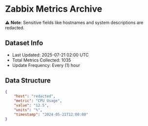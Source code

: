 # Zabbix Metrics Archive

⚠️ **Note**: Sensitive fields like hostnames and system descriptions are redacted.

## Dataset Info
- Last Updated: 2025-07-21 02:00 UTC
- Total Metrics Collected: 1035
- Update Frequency: Every (1) hour

## Data Structure
```json
{
    "host": "redacted",
    "metric": "CPU Usage",
    "value": "12.5",
    "units": "%",
    "timestamp": "2024-05-21T12:00:00"
}
```
